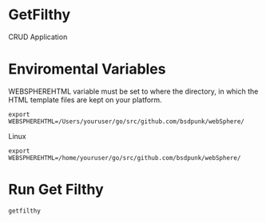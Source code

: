 # GetFilthy
CRUD Application 

# Enviromental Variables
WEBSPHEREHTML variable must be set to where the directory, in which the HTML template files are kept on your platform.
```
export WEBSPHEREHTML=/Users/youruser/go/src/github.com/bsdpunk/webSphere/
```
Linux
```
export WEBSPHEREHTML=/home/youruser/go/src/github.com/bsdpunk/webSphere/
```

# Run Get Filthy
```
getfilthy
```
